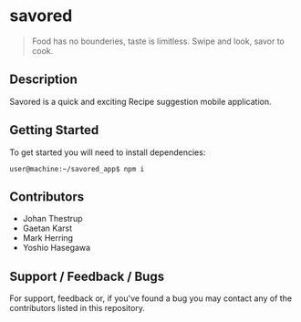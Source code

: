 # savored
> Food has no bounderies, taste is limitless. Swipe and look, savor to cook.

## Description
Savored is a quick and exciting Recipe suggestion mobile application.

## Getting Started

To get started you will need to install dependencies:
```console
user@machine:~/savored_app$ npm i 
```
## Contributors
* Johan Thestrup
* Gaetan Karst
* Mark Herring
* Yoshio Hasegawa


## Support / Feedback / Bugs
For support, feedback or, if you've found a bug you may contact any of the contributors listed in this repository.

